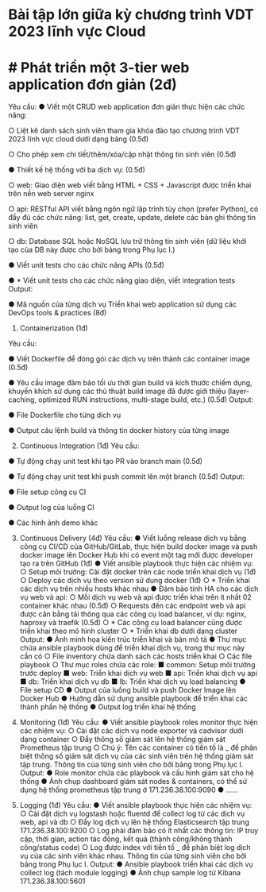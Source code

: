 # Bài tập lớn giữa kỳ chương trình VDT 2023 lĩnh vực Cloud

# # Phát triển một 3-tier web application đơn giản (2đ)

Yêu cầu:
● Viết một CRUD web application đơn giản thực hiện các chức năng:

○ Liệt kê danh sách sinh viên tham gia khóa đào tạo chương trình VDT 2023 lĩnh
vực cloud dưới dạng bảng (0.5đ)

○ Cho phép xem chi tiết/thêm/xóa/cập nhật thông tin sinh viên (0.5đ)

● Thiết kế hệ thống với ba dịch vụ: (0.5đ)

○ web: Giao diện web viết bằng HTML + CSS + Javascript được triển khai trên nền
web server nginx

○ api: RESTful API viết bằng ngôn ngữ lập trình tùy chọn (prefer Python), có đầy
đủ các chức năng: list, get, create, update, delete các bản ghi thông tin sinh viên

○ db: Database SQL hoặc NoSQL lưu trữ thông tin sinh viên (dữ liệu khởi tạo của
DB này được cho bởi bảng trong Phụ lục I.)

● Viết unit tests cho các chức năng APIs (0.5đ)

● * Viết unit tests cho các chức năng giao diện, viết integration tests
Output:

● Mã nguồn của từng dịch vụ
Triển khai web application sử dụng các DevOps tools & practices
(8đ)


1. Containerization (1đ)


Yêu cầu:

● Viết Dockerfile để đóng gói các dịch vụ trên thành các container image (0.5đ)

● Yêu cầu image đảm bảo tối ưu thời gian build và kích thước chiếm dụng, khuyến khích
sử dụng các thủ thuật build image đã được giới thiệu (layer-caching, optimized RUN
instructions, multi-stage build, etc.) (0.5đ)
Output:

● File Dockerfile cho từng dịch vụ

● Output câu lệnh build và thông tin docker history của từng image


2. Continuous Integration (1đ)
Yêu cầu:

● Tự động chạy unit test khi tạo PR vào branch main (0.5đ)

● Tự động chạy unit test khi push commit lên một branch (0.5đ)
Output:

● File setup công cụ CI

● Output log của luồng CI

● Các hình ảnh demo khác


3. Continuous Delivery (4đ)
Yêu cầu:
● Viết luồng release dịch vụ bằng công cụ CI/CD của GitHub/GitLab, thực hiện build
docker image và push docker image lên Docker Hub khi có event một tag mới được
developer tạo ra trên GitHub (1đ)
● Viết ansible playbook thực hiện các nhiệm vụ:
○ Setup môi trường: Cài đặt docker trên các node triển khai dịch vụ (1đ)
○ Deploy các dịch vụ theo version sử dụng docker (1đ)
○ * Triển khai các dịch vụ trên nhiều hosts khác nhau
● Đảm bảo tính HA cho các dịch vụ web và api:
○ Mỗi dịch vụ web và api được triển khai trên ít nhất 02 container khác nhau (0.5đ)
○ Requests đến các endpoint web và api được cân bằng tải thông qua các công
cụ load balancer, ví dụ: nginx, haproxy và traefik (0.5đ)
○ * Các công cụ load balancer cũng được triển khai theo mô hình cluster
○ * Triển khai db dưới dạng cluster
Output:
● Ảnh minh họa kiến trúc triển khai và bản mô tả
● Thư mục chứa ansible playbook dùng để triển khai dịch vụ, trong thư mục này cần có
○ File inventory chứa danh sách các hosts triển khai
○ Các file playbook
○ Thư mục roles chứa các role:
■ common: Setup môi trường trước deploy
■ web: Triển khai dịch vụ web
■ api: Triển khai dịch vụ api
■ db: Triển khai dịch vụ db
■ lb: Triển khai dịch vụ load balancing
● File setup CD
● Output của luồng build và push Docker Image lên Docker Hub
● Hướng dẫn sử dụng ansible playbook để triển khai các thành phần hệ thống
● Output log triển khai hệ thống



4. Monitoring (1đ)
Yêu cầu:
● Viết ansible playbook roles monitor thực hiện các nhiệm vụ:
○ Cài đặt các dịch vụ node exporter và cadvisor dưới dạng container
○ Đẩy thông số giám sát lên hệ thống giám sát Prometheus tập trung
○ Chú ý: Tên các container có tiền tố là <username>_ để phân biệt thông số giám
sát dịch vụ của các sinh viên trên hệ thống giám sát tập trung. Thông tin
<username> của từng sinh viên cho bởi bảng trong Phụ lục I.
Output:
● Role monitor chứa các playbook và cấu hình giám sát cho hệ thống
● Ảnh chụp dashboard giám sát nodes & containers, có thể sử dụng hệ thống prometheus
tập trung ở 171.236.38.100:9090
● …...
5. Logging (1đ)
Yêu cầu:
● Viết ansible playbook thực hiện các nhiệm vụ:
○ Cài đặt dịch vụ logstash hoặc fluentd để collect log từ các dịch vụ web, api và db
○ Đẩy log dịch vụ lên hệ thống Elasticsearch tập trung 171.236.38.100:9200
○ Log phải đảm bảo có ít nhất các thông tin: IP truy cập, thời gian, action tác động,
kết quả (thành công/không thành công/status code)
○ Log được index với tiền tố <username>_ để phân biệt log dịch vụ của các sinh
viên khác nhau. Thông tin <username> của từng sinh viên cho bởi bảng trong
Phụ lục I.
Output:
● Ansible playbook triển khai các dịch vụ collect log (tách module logging)
● Ảnh chụp sample log từ Kibana 171.236.38.100:5601
